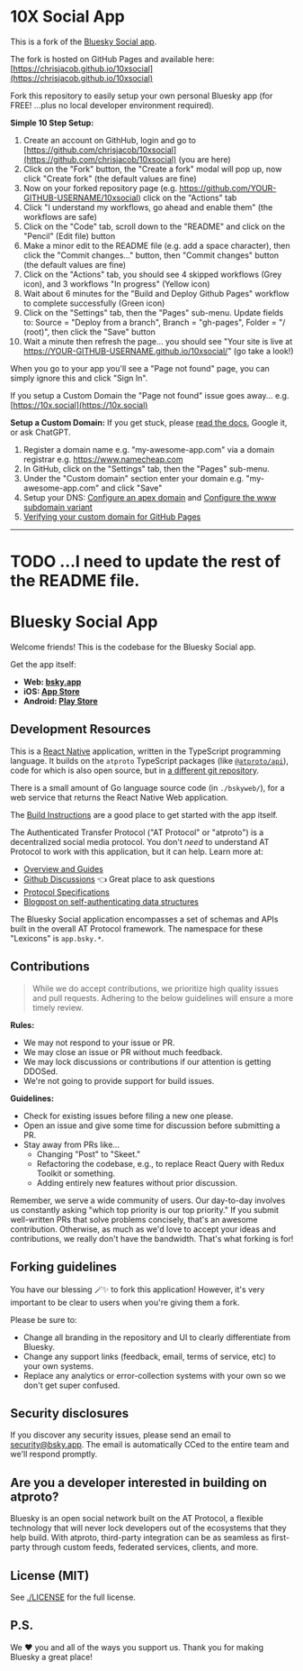 # 10X Social App 

This is a fork of the [Bluesky Social app](https://github.com/bluesky-social/social-app).

The fork is hosted on GitHub Pages and available here: [https://chrisjacob.github.io/10xsocial](https://chrisjacob.github.io/10xsocial)

Fork this repository to easily setup your own personal Bluesky app (for FREE! ...plus no local developer environment required).

**Simple 10 Step Setup:**
1. Create an account on GithHub, login and go to [https://github.com/chrisjacob/10xsocial](https://github.com/chrisjacob/10xsocial) (you are here)
2. Click on the "Fork" button, the "Create a fork" modal will pop up, now click "Create fork" (the default values are fine)
3. Now on your forked repository page (e.g. https://github.com/YOUR-GITHUB-USERNAME/10xsocial) click on the "Actions" tab
4. Click "I understand my workflows, go ahead and enable them" (the workflows are safe)
5. Click on the "Code" tab, scroll down to the "README" and click on the "Pencil" (Edit file) button 
6. Make a minor edit to the README file (e.g. add a space character), then click the "Commit changes..." button, then "Commit changes" button (the default values are fine)
7. Click on the "Actions" tab, you should see 4 skipped workflows (Grey icon), and 3 workflows "In progress" (Yellow icon)
8. Wait about 6 minutes for the "Build and Deploy Github Pages" workflow to complete successfully (Green icon)
9. Click on the "Settings" tab, then the "Pages" sub-menu. Update fields to: Source = "Deploy from a branch", Branch = "gh-pages", Folder = "/ (root)", then click the "Save" button
10. Wait a minute then refresh the page... you should see "Your site is live at https://YOUR-GITHUB-USERNAME.github.io/10xsocial/" (go take a look!)

When you go to your app you'll see a "Page not found" page, you can simply ignore this and click "Sign In".

If you setup a Custom Domain the "Page not found" issue goes away... e.g. [https://10x.social](https://10x.social)

**Setup a Custom Domain:**
If you get stuck, please [read the docs](https://docs.github.com/en/pages/configuring-a-custom-domain-for-your-github-pages-site), Google it, or ask ChatGPT.

1. Register a domain name e.g. "my-awesome-app.com" via a domain registrar e.g. https://www.namecheap.com
2. In GitHub, click on the "Settings" tab, then the "Pages" sub-menu. 
3. Under the "Custom domain" section enter your domain e.g. "my-awesome-app.com" and click "Save"
4. Setup your DNS: [Configure an apex domain](https://docs.github.com/en/pages/configuring-a-custom-domain-for-your-github-pages-site) and [Configure the www subdomain variant](https://docs.github.com/en/pages/configuring-a-custom-domain-for-your-github-pages-site)
5. [Verifying your custom domain for GitHub Pages](https://docs.github.com/en/pages/configuring-a-custom-domain-for-your-github-pages-site/verifying-your-custom-domain-for-github-pages)

---

# TODO ...I need to update the rest of the README file.

# Bluesky Social App

Welcome friends! This is the codebase for the Bluesky Social app.

Get the app itself:

- **Web: [bsky.app](https://bsky.app)**
- **iOS: [App Store](https://apps.apple.com/us/app/bluesky-social/id6444370199)**
- **Android: [Play Store](https://play.google.com/store/apps/details?id=xyz.blueskyweb.app)**

## Development Resources

This is a [React Native](https://reactnative.dev/) application, written in the TypeScript programming language. It builds on the `atproto` TypeScript packages (like [`@atproto/api`](https://www.npmjs.com/package/@atproto/api)), code for which is also open source, but in [a different git repository](https://github.com/bluesky-social/atproto).

There is a small amount of Go language source code (in `./bskyweb/`), for a web service that returns the React Native Web application.

The [Build Instructions](./docs/build.md) are a good place to get started with the app itself.

The Authenticated Transfer Protocol ("AT Protocol" or "atproto") is a decentralized social media protocol. You don't *need* to understand AT Protocol to work with this application, but it can help. Learn more at:

- [Overview and Guides](https://atproto.com/guides/overview)
- [Github Discussions](https://github.com/bluesky-social/atproto/discussions) 👈 Great place to ask questions
- [Protocol Specifications](https://atproto.com/specs/atp)
- [Blogpost on self-authenticating data structures](https://bsky.social/about/blog/3-6-2022-a-self-authenticating-social-protocol)

The Bluesky Social application encompasses a set of schemas and APIs built in the overall AT Protocol framework. The namespace for these "Lexicons" is `app.bsky.*`.

## Contributions

> While we do accept contributions, we prioritize high quality issues and pull requests. Adhering to the below guidelines will ensure a more timely review.

**Rules:**

- We may not respond to your issue or PR.
- We may close an issue or PR without much feedback.
- We may lock discussions or contributions if our attention is getting DDOSed.
- We're not going to provide support for build issues.

**Guidelines:**

- Check for existing issues before filing a new one please.
- Open an issue and give some time for discussion before submitting a PR.
- Stay away from PRs like...
  - Changing "Post" to "Skeet."
  - Refactoring the codebase, e.g., to replace React Query with Redux Toolkit or something.
  - Adding entirely new features without prior discussion. 

Remember, we serve a wide community of users. Our day-to-day involves us constantly asking "which top priority is our top priority." If you submit well-written PRs that solve problems concisely, that's an awesome contribution. Otherwise, as much as we'd love to accept your ideas and contributions, we really don't have the bandwidth. That's what forking is for!

## Forking guidelines

You have our blessing 🪄✨ to fork this application! However, it's very important to be clear to users when you're giving them a fork.

Please be sure to:

- Change all branding in the repository and UI to clearly differentiate from Bluesky.
- Change any support links (feedback, email, terms of service, etc) to your own systems.
- Replace any analytics or error-collection systems with your own so we don't get super confused.

## Security disclosures

If you discover any security issues, please send an email to security@bsky.app. The email is automatically CCed to the entire team and we'll respond promptly.

## Are you a developer interested in building on atproto?

Bluesky is an open social network built on the AT Protocol, a flexible technology that will never lock developers out of the ecosystems that they help build. With atproto, third-party integration can be as seamless as first-party through custom feeds, federated services, clients, and more.

## License (MIT)

See [./LICENSE](./LICENSE) for the full license.

## P.S.

We ❤️ you and all of the ways you support us. Thank you for making Bluesky a great place!
